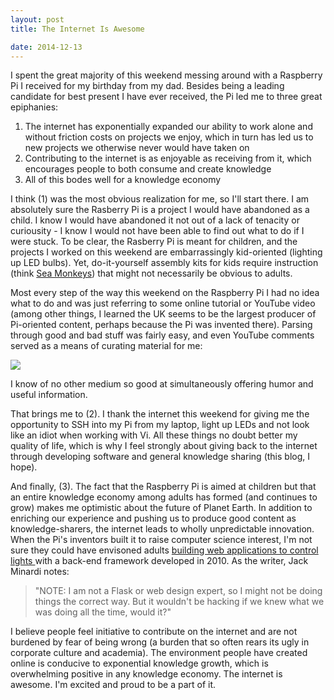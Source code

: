 ```yaml
---
layout: post
title: The Internet Is Awesome

date: 2014-12-13
---
```


I spent the great majority of this weekend messing around with a Raspberry Pi I received for my birthday from my dad. Besides being a leading candidate for best present I have ever received, the Pi led me to three great epiphanies:

1. The internet has exponentially expanded our ability to work alone and without friction costs on projects we enjoy, which in turn has led us to new projects we otherwise never would have taken on
2. Contributing to the internet is as enjoyable as receiving from it, which encourages people to both consume and create knowledge
3. All of this bodes well for a knowledge economy

I think (1) was the most obvious realization for me, so I'll start there. I am absolutely sure the Rasberry Pi is a project I would have abandoned as a child. I know I would have abandoned it not out of a lack of tenacity or curiousity - I know I would not have been able to find out what to do if I were stuck. To be clear, the Rasberry Pi is meant for children, and the projects I worked on this weekend are embarrassingly kid-oriented (lighting up LED bulbs). Yet, do-it-yourself assembly kits for kids require instruction (think <a href="http://www.amazon.com/Schylling-Sea-Monkeys-Ocean-Zoo/dp/B001CBZXEE" target="_blank"> Sea Monkeys</a>) that might not necessarily be obvious to adults.

Most every step of the way this weekend on the Raspberry Pi I had no idea what to do and was just referring to some online tutorial or YouTube video (among other things, I learned the UK seems to be the largest producer of Pi-oriented content, perhaps because the Pi was invented there). Parsing through good and bad stuff was fairly easy, and even YouTube comments served as a means of curating material for me:

![](https://lh5.googleusercontent.com/-b5hljcg0F9g/VIzfI0f-vCI/AAAAAAAAAZU/riSmAtr7-n4/w621-h515-no/Screen%2BShot%2B2014-12-13%2Bat%2B7.50.52%2BPM.png)

I know of no other medium so good at simultaneously offering humor and useful information. 

That brings me to (2). I thank the internet this weekend for giving me the opportunity to SSH into my Pi from my laptop, light up LEDs and not look like an idiot when working with Vi. All these things no doubt better my quality of life, which is why I feel strongly about giving back to the internet through developing software and general knowledge sharing (this blog, I hope). 

And finally, (3). The fact that the Raspberry Pi is aimed at children but that an entire knowledge economy among adults has formed (and continues to grow) makes me optimistic about the future of Planet Earth. In addition to enriching our experience and pushing us to produce good content as knowledge-sharers, the internet leads to wholly unpredictable innovation. When the Pi's inventors built it to raise computer science interest, I'm not sure they could have envisoned adults <a href="http://jack.minardi.org/raspberry_pi/make-an-internet-controlled-lamp-with-a-raspberry-pi-and-flask/" target="_blank"> building web applications to control lights </a> with a back-end framework developed in 2010. As the writer, Jack Minardi notes:

<blockquote>
"NOTE: I am not a Flask or web design expert, so I might not be doing things the correct way. But it wouldn't be hacking if we knew what we was doing all the time, would it?"
</blockquote>

I believe people feel initiative to contribute on the internet and are not burdened by fear of being wrong (a burden that so often rears its ugly in corporate culture and academia). The environment people have created online is conducive to exponential knowledge growth, which is overwhelming positive in any knowledge economy. The internet is awesome. I'm excited and proud to be a part of it.